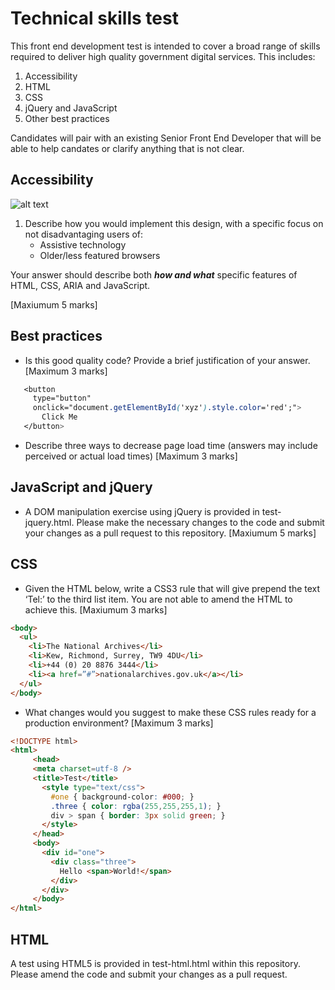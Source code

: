 # Technical skills test

This front end development test is intended to cover a broad range of skills required to deliver high quality government digital services. This includes:

1. Accessibility
2. HTML
3. CSS
4. jQuery and JavaScript
5. Other best practices

Candidates will pair with an existing Senior Front End Developer that will be able to help candates or clarify anything that is not clear.

## Accessibility

![alt text](https://github.com/gtvj/front-end-code-test/images/tab-panel.png "Tab panel")

1. Describe how you would implement this design, with a specific focus on not disadvantaging users of: 
    * Assistive technology
    * Older/less featured browsers

Your answer should describe both ***how and what*** specific features of HTML, CSS, ARIA and JavaScript.

[Maxiumum 5 marks]

## Best practices

* Is this good quality code? Provide a brief justification of your
   answer. [Maximum 3 marks]

```css
   <button
     type="button"
     onclick="document.getElementById('xyz').style.color='red';">
       Click Me
   </button>
```

* Describe three ways to decrease page load time (answers may include perceived or actual load times) [Maximum 3 marks]

## JavaScript and jQuery

* A DOM manipulation exercise using jQuery is provided in test-jquery.html. Please make the necessary changes to the code and submit your changes as a pull request to this repository. [Maxiumum 5 marks]

## CSS

* Given the HTML below, write a CSS3 rule that will give prepend the text ‘Tel:’ to the third list item. You are not able to amend the HTML to achieve this. [Maxiumum 3 marks]
```html
<body> 
  <ul>
    <li>The National Archives</li>
    <li>Kew, Richmond, Surrey, TW9 4DU</li>
    <li>+44 (0) 20 8876 3444</li>
    <li><a href=”#”>nationalarchives.gov.uk</a></li>
  </ul>
</body>
```
* What changes would you suggest to make these CSS rules ready for a
production environment? [Maximum 3 marks]
```html
<!DOCTYPE html>
<html>
     <head>
     <meta charset=utf‐8 />
     <title>Test</title>
       <style type="text/css">
         #one { background‐color: #000; }
         .three { color: rgba(255,255,255,1); }
         div > span { border: 3px solid green; }
       </style>
     </head>
     <body>
       <div id="one">
         <div class="three">
           Hello <span>World!</span>
         </div>
       </div>
     </body>
</html>
```
## HTML

A test using HTML5 is provided in test-html.html within this repository.
Please amend the code and submit your changes as a pull request.
